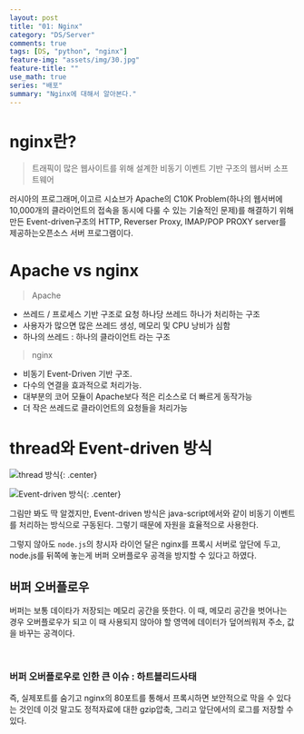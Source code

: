 ```yaml
---
layout: post
title: "01: Nginx"
category: "DS/Server"
comments: true
tags: [DS, "python", "nginx"]
feature-img: "assets/img/30.jpg"
feature-title: ""
use_math: true
series: "배포"
summary: "Nginx에 대해서 알아본다."
---
```


# nginx란?

> 트래픽이 많은 웹사이트를 위해 설계한 비동기 이벤트 기반 구조의 웹서버 소프트웨어

러시아의 프로그래머,이고르 시쇼브가 Apache의 C10K Problem(하나의 웹서버에 10,000개의 클라이언트의 접속을 동시에 다룰 수 있는 기술적인 문제)를 해결하기 위해 만든 Event-driven구조의 HTTP, Reverser Proxy, IMAP/POP PROXY server를 제공하는오픈소스 서버 프로그램이다.

# Apache vs nginx

> Apache

- 쓰레드 / 프로세스 기반 구조로 요청 하나당 쓰레드 하나가 처리하는 구조
- 사용자가 많으면 많은 쓰레드 생성, 메모리 및 CPU 낭비가 심함
- 하나의 쓰레드 : 하나의 클라이언트 라는 구조

> nginx

- 비동기 Event-Driven 기반 구조.
- 다수의 연결을 효과적으로 처리가능.
- 대부분의 코어 모듈이 Apache보다 적은 리소스로 더 빠르게 동작가능
- 더 작은 쓰레드로 클라이언트의 요청들을 처리가능

# thread와 Event-driven 방식

![thread 방식](https://mblogthumb-phinf.pstatic.net/MjAxNzAzMjZfMTI2/MDAxNDkwNDk1NjMxNzU4.wrfzv-j7_pzF4GorDTt52dZPzLcUPwnu6JJkgvD53r0g.2xqzw_4Z557pZPaKMbg5pCF3CfvyQtpBqnZrA1p9qjYg.GIF.jhc9639/mighttpd_e01.gif.gif?type=w800){: .center}

![Event-driven 방식](https://mblogthumb-phinf.pstatic.net/MjAxNzAzMjZfMTM3/MDAxNDkwNDk1NjMxNzgy.OHZ33nerX_6Hc92Mg_xjr51acwwi1P_mq3SIl7Cuhisg.niRsQQVM5CwGpXKcdOxl3bkNsmfBkqGV1ajcBpV6CvQg.GIF.jhc9639/mighttpd_e02.gif.gif?type=w800){: .center}

그림만 봐도 딱 알겠지만, Event-driven 방식은 java-script에서와 같이 비동기 이벤트를 처리하는 방식으로 구동된다. 그렇기 때문에 자원을 효율적으로 사용한다.

그렇지 않아도 `node.js`의 창시자 라이언 달은 nginx를 프록시 서버로 앞단에 두고, node.js를 뒤쪽에 놓는게 버퍼 오버플로우 공격을 방지할 수 있다고 하였다.

## 버퍼 오버플로우

버퍼는 보통 데이타가 저장되는 메모리 공간을 뜻한다. 이 때, 메모리 공간을 벗어나는 경우 오버플로우가 되고 이 때 사용되지 않아야 할 영역에 데이터가 덮어씌워져 주소, 값을 바꾸는 공격이다.

​

### 버퍼 오버플로우로 인한 큰 이슈 : 하트블리드사태

즉, 실제포트를 숨기고 nginx의 80포트를 통해서 프록시하면 보안적으로 막을 수 있다는 것인데 이것 말고도 정적자료에 대한 gzip압축, 그리고 앞단에서의 로그를 저장할 수 있다.
